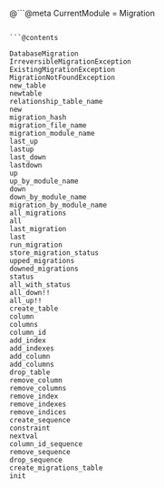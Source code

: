 @```@meta
CurrentModule = Migration
```

```@contents
```

```@docs
DatabaseMigration
IrreversibleMigrationException
ExistingMigrationException
MigrationNotFoundException
new_table
newtable
relationship_table_name
new
migration_hash
migration_file_name
migration_module_name
last_up
lastup
last_down
lastdown
up
up_by_module_name
down
down_by_module_name
migration_by_module_name
all_migrations
all
last_migration
last
run_migration
store_migration_status
upped_migrations
downed_migrations
status
all_with_status
all_down!!
all_up!!
create_table
column
columns
column_id
add_index
add_indexes
add_column
add_columns
drop_table
remove_column
remove_columns
remove_index
remove_indexes
remove_indices
create_sequence
constraint
nextval
column_id_sequence
remove_sequence
drop_sequence
create_migrations_table
init
```
